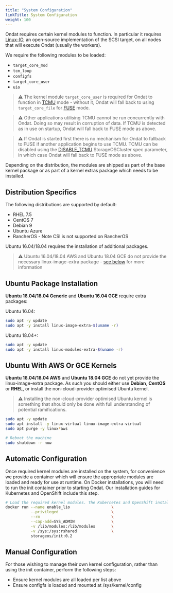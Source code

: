 ```yaml
---
title: "System Configuration"
linkTitle: System Configuration
weight: 100
---
```


Ondat requires certain kernel modules to function. In particular it
requires [Linux-IO](http://linux-iscsi.org/wiki/Main_Page), an open-source
implementation of the SCSI target, on all nodes that will execute Ondat
(usually the workers).

We require the following modules to be loaded:

* `target_core_mod`
* `tcm_loop`
* `configfs`
* `target_core_user`
* `uio`

> ⚠️ The kernel module `target_core_user` is required 
> for Ondat to function in [TCMU](http://linux-iscsi.org/wiki/LIO) 
> mode - without it, Ondat will fall back to using `target_core_file` for 
> [FUSE](https://www.kernel.org/doc/html/latest/filesystems/fuse.html) mode. 

> ⚠️ Other applications utilising TCMU cannot be run 
> concurrently with Ondat. Doing so may result in corruption
> of data. If TCMU is detected as in use on startup, Ondat
> will fall back to FUSE mode as above.

> ⚠️ If Ondat is started first there is no mechanism for Ondat to fallback 
> to FUSE if another application begins to use TCMU. TCMU can be disabled 
> using the [DISABLE_TCMU](/docs/reference/cluster-operator/configuration)
> StorageOSCluster spec parameter, in which case Ondat will fall back to FUSE
> mode as above.

Depending on the distribution, the modules are shipped as part of the
base kernel package or as part of a kernel extras package which needs to be
installed.

## Distribution Specifics

The following distributions are supported by default:
* RHEL 7.5
* CentOS 7
* Debian 9
* Ubuntu Azure
* RancherOS - Note CSI is not supported on RancherOS

Ubuntu 16.04/18.04 requires the installation of additional packages.

> ⚠️ Ubuntu 16.04/18.04 AWS and Ubuntu 18.04 GCE do not provide the
> necessary linux-image-extra package - [see
> below](/docs/prerequisites/systemconfiguration#ubuntu-with-aws-or-gce-kernels) for more information

## Ubuntu Package Installation

**Ubuntu 16.04/18.04 Generic** and **Ubuntu 16.04 GCE** require extra packages:

Ubuntu 16.04:

```bash 
sudo apt -y update
sudo apt -y install linux-image-extra-$(uname -r)
```

Ubuntu 18.04+:

```bash
sudo apt -y update
sudo apt -y install linux-modules-extra-$(uname -r)
```

## Ubuntu With AWS Or GCE Kernels

**Ubuntu 16.04/18.04 AWS** and **Ubuntu 18.04 GCE** do not yet provide the
linux-image-extra package. As such you should either use **Debian**, **CentOS**
or **RHEL**, or install the non-cloud-provider optimised Ubuntu kernel.

> ⚠️ Installing the non-cloud-provider optimised Ubuntu kernel is something that should only be done with full understanding of potential ramifications.

```bash
sudo apt -y update
sudo apt install -y linux-virtual linux-image-extra-virtual
sudo apt purge -y linux*aws

# Reboot the machine
sudo shutdown -r now
```

## Automatic Configuration
Once required kernel modules are installed on the system, for convenience we
provide a container which will ensure the appropriate modules are loaded and
ready for use at runtime. On Docker installations, you will need to run the
init container prior to starting Ondat. Our installation guides for
Kubernetes and OpenShift include this step.

```bash
# Load the required kernel modules. The Kubernetes and OpenShift installations include this step.
docker run --name enable_lio                  \
           --privileged                       \
           --rm                               \
           --cap-add=SYS_ADMIN                \
           -v /lib/modules:/lib/modules       \
           -v /sys:/sys:rshared               \
           storageos/init:0.2
```

## Manual Configuration
For those wishing to manage their own kernel configuration, rather than using
the init container, perform the following steps:

* Ensure kernel modules are all loaded per list above
* Ensure configfs is loaded and mounted at /sys/kernel/config

